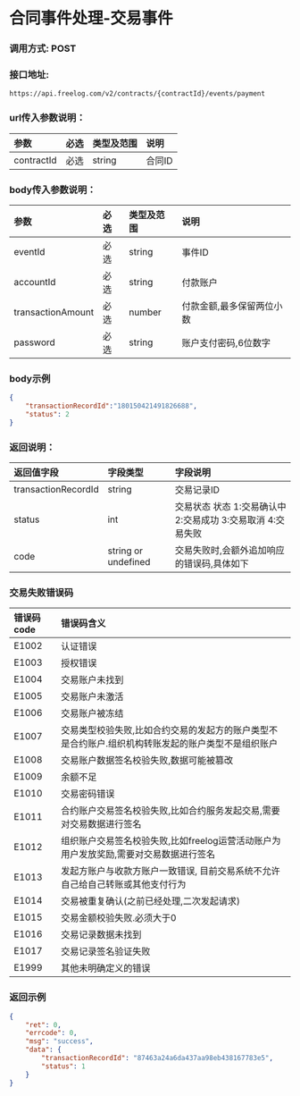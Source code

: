 # 合同事件处理-交易事件

### 调用方式: POST

### 接口地址:

```
https://api.freelog.com/v2/contracts/{contractId}/events/payment
```

### url传入参数说明：

| 参数 | 必选 | 类型及范围 | 说明 |
| :--- | :--- | :--- | :--- |
| contractId | 必选 | string | 合同ID |

### body传入参数说明：

| 参数 | 必选 | 类型及范围 | 说明 |
| :--- | :--- | :--- | :--- |
|eventId|必选|string|事件ID|
|accountId|必选|string|付款账户|
|transactionAmount|必选|number|付款金额,最多保留两位小数|
|password|必选|string|账户支付密码,6位数字|

### body示例

```json
{
	"transactionRecordId":"180150421491826688",
	"status": 2
}
```

### 返回说明：

| 返回值字段 | 字段类型 | 字段说明 |
| :--- | :--- | :--- |
| transactionRecordId | string | 交易记录ID |
| status | int | 交易状态 状态 1:交易确认中 2:交易成功 3:交易取消 4:交易失败 |
| code | string or undefined | 交易失败时,会额外追加响应的错误码,具体如下 |


### 交易失败错误码

| 错误码code | 错误码含义  |
| :--- | :--- |
| E1002 | 认证错误 |
| E1003 | 授权错误 |
| E1004 | 交易账户未找到 |
| E1005 | 交易账户未激活 |
| E1006 | 交易账户被冻结 |
| E1007 | 交易类型校验失败,比如合约交易的发起方的账户类型不是合约账户.组织机构转账发起的账户类型不是组织账户 |
| E1008 | 交易账户数据签名校验失败,数据可能被篡改 |
| E1009 | 余额不足 |
| E1010 | 交易密码错误 |
| E1011 | 合约账户交易签名校验失败,比如合约服务发起交易,需要对交易数据进行签名 |
| E1012 | 组织账户交易签名校验失败,比如freelog运营活动账户为用户发放奖励,需要对交易数据进行签名 |
| E1013 | 发起方账户与收款方账户一致错误, 目前交易系统不允许自己给自己转账或其他支付行为 |
| E1014 | 交易被重复确认(之前已经处理,二次发起请求) |
| E1015 | 交易金额校验失败.必须大于0 |
| E1016 | 交易记录数据未找到 |
| E1017 | 交易记录签名验证失败 |
| E1999 | 其他未明确定义的错误 |


### 返回示例

```json
{
    "ret": 0,
    "errcode": 0,
    "msg": "success",
    "data": {
        "transactionRecordId": "87463a24a6da437aa98eb438167783e5",
        "status": 1
    }
}
```
